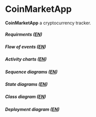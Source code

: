 # CoinMarketApp

**CoinMarketApp** a cryptocurrency tracker.
##### **Requirments** ([EN](https://github.com/b00m-b00m/CoinMarketApp-TRTPO/blob/master/Documents/SRS.md))
##### **Flow of events** ([EN](https://github.com/b00m-b00m/CoinMarketApp-TRTPO/blob/master/Documents/usecase/usecase.md))
##### **Activity charts** ([EN](https://github.com/b00m-b00m/CoinMarketApp-TRTPO/blob/master/Documents/activity/activity.md))
##### **Sequence diagrams** ([EN](https://github.com/b00m-b00m/CoinMarketApp-TRTPO/blob/master/Documents/sequence/sequence.md))
##### **State diagrams** ([EN]())
##### **Class diagram** ([EN]())
##### **Deployment diagram** ([EN]())


